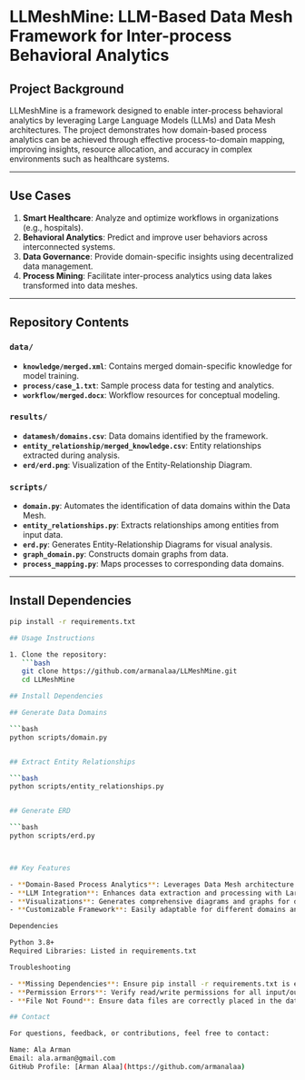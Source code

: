 # LLMeshMine: LLM-Based Data Mesh Framework for Inter-process Behavioral Analytics

## Project Background
LLMeshMine is a framework designed to enable inter-process behavioral analytics by leveraging Large Language Models (LLMs) and Data Mesh architectures. The project demonstrates how domain-based process analytics can be achieved through effective process-to-domain mapping, improving insights, resource allocation, and accuracy in complex environments such as healthcare systems.

---

## Use Cases
1. **Smart Healthcare**: Analyze and optimize workflows in organizations (e.g., hospitals).
2. **Behavioral Analytics**: Predict and improve user behaviors across interconnected systems.
3. **Data Governance**: Provide domain-specific insights using decentralized data management.
4. **Process Mining**: Facilitate inter-process analytics using data lakes transformed into data meshes.

---

## Repository Contents

### `data/`
- **`knowledge/merged.xml`**: Contains merged domain-specific knowledge for model training.
- **`process/case_1.txt`**: Sample process data for testing and analytics.
- **`workflow/merged.docx`**: Workflow resources for conceptual modeling.

### `results/`
- **`datamesh/domains.csv`**: Data domains identified by the framework.
- **`entity_relationship/merged_knowledge.csv`**: Entity relationships extracted during analysis.
- **`erd/erd.png`**: Visualization of the Entity-Relationship Diagram.

### `scripts/`
- **`domain.py`**: Automates the identification of data domains within the Data Mesh.
- **`entity_relationships.py`**: Extracts relationships among entities from input data.
- **`erd.py`**: Generates Entity-Relationship Diagrams for visual analysis.
- **`graph_domain.py`**: Constructs domain graphs from data.
- **`process_mapping.py`**: Maps processes to corresponding data domains.

---

## Install Dependencies

```bash
pip install -r requirements.txt

## Usage Instructions

1. Clone the repository:
   ```bash
   git clone https://github.com/armanalaa/LLMeshMine.git
   cd LLMeshMine

## Install Dependencies

## Generate Data Domains

```bash
python scripts/domain.py


## Extract Entity Relationships

```bash
python scripts/entity_relationships.py


## Generate ERD

```bash
python scripts/erd.py



## Key Features

- **Domain-Based Process Analytics**: Leverages Data Mesh architecture for granular process analytics.
- **LLM Integration**: Enhances data extraction and processing with Large Language Models.
- **Visualizations**: Generates comprehensive diagrams and graphs for domain insights.
- **Customizable Framework**: Easily adaptable for different domains and datasets.

Dependencies

Python 3.8+
Required Libraries: Listed in requirements.txt

Troubleshooting

- **Missing Dependencies**: Ensure pip install -r requirements.txt is executed before running scripts
- **Permission Errors**: Verify read/write permissions for all input/output directories
- **File Not Found**: Ensure data files are correctly placed in the data/ directory

## Contact

For questions, feedback, or contributions, feel free to contact:

Name: Ala Arman
Email: ala.arman@gmail.com
GitHub Profile: [Arman Alaa](https://github.com/armanalaa)









